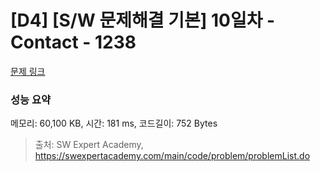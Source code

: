 # [D4] [S/W 문제해결 기본] 10일차 - Contact - 1238 

[문제 링크](https://swexpertacademy.com/main/code/problem/problemDetail.do?contestProbId=AV15B1cKAKwCFAYD) 

### 성능 요약

메모리: 60,100 KB, 시간: 181 ms, 코드길이: 752 Bytes



> 출처: SW Expert Academy, https://swexpertacademy.com/main/code/problem/problemList.do